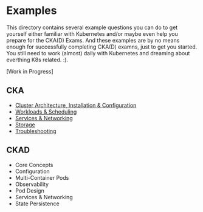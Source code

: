 # Examples

This directory contains several example questions you can do to get yourself either familiar with Kubernetes and/or maybe even help you prepare for the CKA(D) Exams. And these examples are by no means enough for successfully completing CKA(D) examns, just to get you started. You still need to work (almost) daily with Kubernetes and dreaming about everthing K8s related. :).

[Work in Progress]

## CKA

* [Cluster Architecture, Installation & Configuration](01_cluster.md)
* [Workloads & Scheduling](02_scheduling.md)
* [Services & Networking](03_networking.md)
* [Storage](04_storage.md)
* [Troubleshooting](05_troubleshooting.md)

## CKAD

* Core Concepts
* Configuration
* Multi-Container Pods
* Observability
* Pod Design
* Services & Networking
* State Persistence
